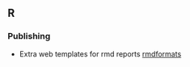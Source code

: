 ## R
### Publishing
- Extra web templates for rmd reports [rmdformats](https://github.com/juba/rmdformats)
